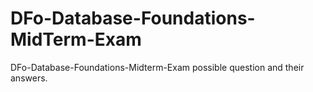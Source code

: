 # DFo-Database-Foundations-MidTerm-Exam
DFo-Database-Foundations-Midterm-Exam possible question and their answers.
